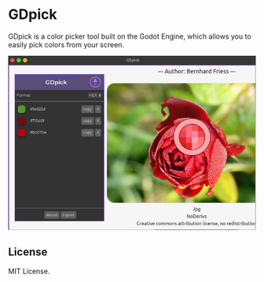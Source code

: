 # GDpick
GDpick is a color picker tool built on the Godot Engine, which allows you to easily pick colors from your screen.

![Alt text](screenshots/screenshot1.png?raw=true "Title")

## License

MIT License.
